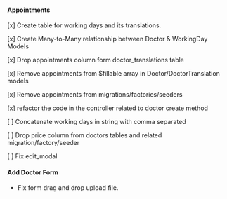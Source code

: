 #### Appointments
[x] Create table for working days and its translations.

[x] Create Many-to-Many relationship between Doctor & WorkingDay Models

[x] Drop appointments column form doctor_translations table

[x] Remove appointments from $fillable array in Doctor/DoctorTranslation models

[x] Remove appointments from migrations/factories/seeders

[x] refactor the code in the controller related to doctor create method

[ ] Concatenate working days in string with comma separated

[ ] Drop price column from doctors tables and related migration/factory/seeder

[ ] Fix edit_modal



#### Add Doctor Form
- Fix form drag and drop upload file.

